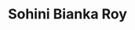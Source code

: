 ---
avatar: /images/people/sohiniroy.jpg
avatar_small: /images/people/sohiniroy_small.jpg
bio: Product Manager at Canonical.
gplus: null
homepage: null
instagram: null
linkedin: null
title: Sohini Bianka Roy
twitter: https://twitter.com/biankaroy_
type: guest
username: sohiniroy
youtube: null
---